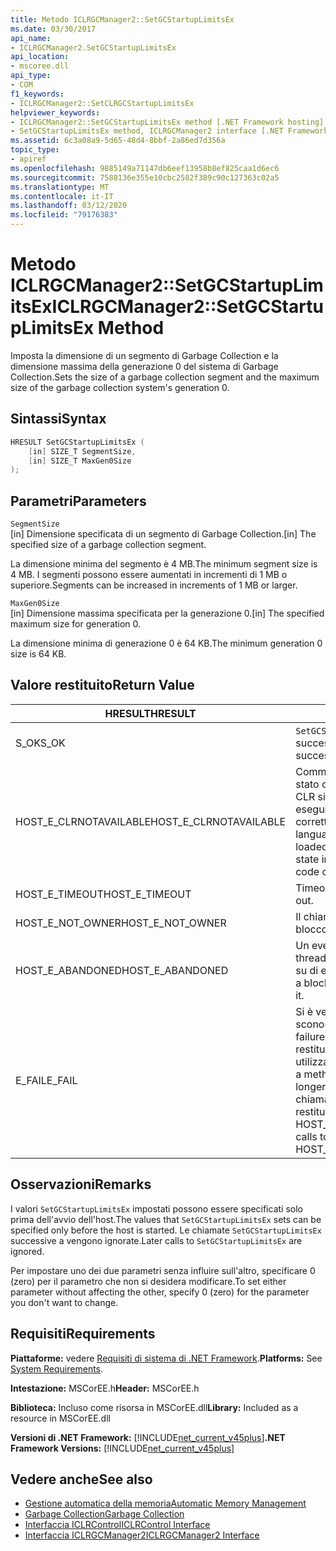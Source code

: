 ```yaml
---
title: Metodo ICLRGCManager2::SetGCStartupLimitsEx
ms.date: 03/30/2017
api_name:
- ICLRGCManager2.SetGCStartupLimitsEx
api_location:
- mscoree.dll
api_type:
- COM
f1_keywords:
- ICLRGCManager2::SetCLRGCStartupLimitsEx
helpviewer_keywords:
- ICLRGCManager2::SetGCStartupLimitsEx method [.NET Framework hosting]
- SetGCStartupLimitsEx method, ICLRGCManager2 interface [.NET Framework hosting]
ms.assetid: 6c3a08a9-5d65-48d4-8bbf-2a86ed7d356a
topic_type:
- apiref
ms.openlocfilehash: 9885149a71147db6eef13958b8ef825caa1d6ec6
ms.sourcegitcommit: 7588136e355e10cbc2582f389c90c127363c02a5
ms.translationtype: MT
ms.contentlocale: it-IT
ms.lasthandoff: 03/12/2020
ms.locfileid: "79176383"
---
```

# <a name="iclrgcmanager2setgcstartuplimitsex-method"></a><span data-ttu-id="8b898-102">Metodo ICLRGCManager2::SetGCStartupLimitsEx</span><span class="sxs-lookup"><span data-stu-id="8b898-102">ICLRGCManager2::SetGCStartupLimitsEx Method</span></span>
<span data-ttu-id="8b898-103">Imposta la dimensione di un segmento di Garbage Collection e la dimensione massima della generazione 0 del sistema di Garbage Collection.</span><span class="sxs-lookup"><span data-stu-id="8b898-103">Sets the size of a garbage collection segment and the maximum size of the garbage collection system's generation 0.</span></span>  
  
## <a name="syntax"></a><span data-ttu-id="8b898-104">Sintassi</span><span class="sxs-lookup"><span data-stu-id="8b898-104">Syntax</span></span>  
  
```cpp  
HRESULT SetGCStartupLimitsEx (  
    [in] SIZE_T SegmentSize,
    [in] SIZE_T MaxGen0Size  
);  
```  
  
## <a name="parameters"></a><span data-ttu-id="8b898-105">Parametri</span><span class="sxs-lookup"><span data-stu-id="8b898-105">Parameters</span></span>  
 `SegmentSize`  
 <span data-ttu-id="8b898-106">[in] Dimensione specificata di un segmento di Garbage Collection.</span><span class="sxs-lookup"><span data-stu-id="8b898-106">[in] The specified size of a garbage collection segment.</span></span>  
  
 <span data-ttu-id="8b898-107">La dimensione minima del segmento è 4 MB.</span><span class="sxs-lookup"><span data-stu-id="8b898-107">The minimum segment size is 4 MB.</span></span> <span data-ttu-id="8b898-108">I segmenti possono essere aumentati in incrementi di 1 MB o superiore.</span><span class="sxs-lookup"><span data-stu-id="8b898-108">Segments can be increased in increments of 1 MB or larger.</span></span>  
  
 `MaxGen0Size`  
 <span data-ttu-id="8b898-109">[in] Dimensione massima specificata per la generazione 0.</span><span class="sxs-lookup"><span data-stu-id="8b898-109">[in] The specified maximum size for generation 0.</span></span>  
  
 <span data-ttu-id="8b898-110">La dimensione minima di generazione 0 è 64 KB.</span><span class="sxs-lookup"><span data-stu-id="8b898-110">The minimum generation 0 size is 64 KB.</span></span>  
  
## <a name="return-value"></a><span data-ttu-id="8b898-111">Valore restituito</span><span class="sxs-lookup"><span data-stu-id="8b898-111">Return Value</span></span>  
  
|<span data-ttu-id="8b898-112">HRESULT</span><span class="sxs-lookup"><span data-stu-id="8b898-112">HRESULT</span></span>|<span data-ttu-id="8b898-113">Descrizione</span><span class="sxs-lookup"><span data-stu-id="8b898-113">Description</span></span>|  
|-------------|-----------------|  
|<span data-ttu-id="8b898-114">S_OK</span><span class="sxs-lookup"><span data-stu-id="8b898-114">S_OK</span></span>|<span data-ttu-id="8b898-115">`SetGCStartupLimitsEx`restituito con successo.</span><span class="sxs-lookup"><span data-stu-id="8b898-115">`SetGCStartupLimitsEx` returned successfully.</span></span>|  
|<span data-ttu-id="8b898-116">HOST_E_CLRNOTAVAILABLE</span><span class="sxs-lookup"><span data-stu-id="8b898-116">HOST_E_CLRNOTAVAILABLE</span></span>|<span data-ttu-id="8b898-117">Common Language Runtime (CLR) non è stato caricato in un processo oppure CLR si trova in uno stato in cui non può eseguire codice gestito o elaborare correttamente la chiamata.</span><span class="sxs-lookup"><span data-stu-id="8b898-117">The common language runtime (CLR) has not been loaded into a process, or the CLR is in a state in which it cannot run managed code or process the call successfully.</span></span>|  
|<span data-ttu-id="8b898-118">HOST_E_TIMEOUT</span><span class="sxs-lookup"><span data-stu-id="8b898-118">HOST_E_TIMEOUT</span></span>|<span data-ttu-id="8b898-119">Timeout della chiamata.</span><span class="sxs-lookup"><span data-stu-id="8b898-119">The call timed out.</span></span>|  
|<span data-ttu-id="8b898-120">HOST_E_NOT_OWNER</span><span class="sxs-lookup"><span data-stu-id="8b898-120">HOST_E_NOT_OWNER</span></span>|<span data-ttu-id="8b898-121">Il chiamante non è proprietario del blocco.</span><span class="sxs-lookup"><span data-stu-id="8b898-121">The caller does not own the lock.</span></span>|  
|<span data-ttu-id="8b898-122">HOST_E_ABANDONED</span><span class="sxs-lookup"><span data-stu-id="8b898-122">HOST_E_ABANDONED</span></span>|<span data-ttu-id="8b898-123">Un evento è stato annullato mentre un thread bloccato o una fibra era in attesa su di esso.</span><span class="sxs-lookup"><span data-stu-id="8b898-123">An event was canceled while a blocked thread or fiber was waiting on it.</span></span>|  
|<span data-ttu-id="8b898-124">E_FAIL</span><span class="sxs-lookup"><span data-stu-id="8b898-124">E_FAIL</span></span>|<span data-ttu-id="8b898-125">Si è verificato un errore irreversibile sconosciuto.</span><span class="sxs-lookup"><span data-stu-id="8b898-125">An unknown catastrophic failure occurred.</span></span> <span data-ttu-id="8b898-126">Dopo che un metodo restituisce E_FAIL, CLR non è più utilizzabile all'interno del processo.</span><span class="sxs-lookup"><span data-stu-id="8b898-126">After a method returns E_FAIL, the CLR is no longer usable within the process.</span></span> <span data-ttu-id="8b898-127">Le chiamate successive ai metodi di hosting restituiscono HOST_E_CLRNOTAVAILABLE.</span><span class="sxs-lookup"><span data-stu-id="8b898-127">Subsequent calls to hosting methods return HOST_E_CLRNOTAVAILABLE.</span></span>|  
  
## <a name="remarks"></a><span data-ttu-id="8b898-128">Osservazioni</span><span class="sxs-lookup"><span data-stu-id="8b898-128">Remarks</span></span>  
 <span data-ttu-id="8b898-129">I valori `SetGCStartupLimitsEx` impostati possono essere specificati solo prima dell'avvio dell'host.</span><span class="sxs-lookup"><span data-stu-id="8b898-129">The values that `SetGCStartupLimitsEx` sets can be specified only before the host is started.</span></span> <span data-ttu-id="8b898-130">Le chiamate `SetGCStartupLimitsEx` successive a vengono ignorate.</span><span class="sxs-lookup"><span data-stu-id="8b898-130">Later calls to `SetGCStartupLimitsEx` are ignored.</span></span>  
  
 <span data-ttu-id="8b898-131">Per impostare uno dei due parametri senza influire sull'altro, specificare 0 (zero) per il parametro che non si desidera modificare.</span><span class="sxs-lookup"><span data-stu-id="8b898-131">To set either parameter without affecting the other, specify 0 (zero) for the parameter you don't want to change.</span></span>  
  
## <a name="requirements"></a><span data-ttu-id="8b898-132">Requisiti</span><span class="sxs-lookup"><span data-stu-id="8b898-132">Requirements</span></span>  
 <span data-ttu-id="8b898-133">**Piattaforme:** vedere [Requisiti di sistema di .NET Framework](../../../../docs/framework/get-started/system-requirements.md).</span><span class="sxs-lookup"><span data-stu-id="8b898-133">**Platforms:** See [System Requirements](../../../../docs/framework/get-started/system-requirements.md).</span></span>  
  
 <span data-ttu-id="8b898-134">**Intestazione:** MSCorEE.h</span><span class="sxs-lookup"><span data-stu-id="8b898-134">**Header:** MSCorEE.h</span></span>  
  
 <span data-ttu-id="8b898-135">**Biblioteca:** Incluso come risorsa in MSCorEE.dll</span><span class="sxs-lookup"><span data-stu-id="8b898-135">**Library:** Included as a resource in MSCorEE.dll</span></span>  
  
 <span data-ttu-id="8b898-136">**Versioni di .NET Framework:** [!INCLUDE[net_current_v45plus](../../../../includes/net-current-v45plus-md.md)]</span><span class="sxs-lookup"><span data-stu-id="8b898-136">**.NET Framework Versions:** [!INCLUDE[net_current_v45plus](../../../../includes/net-current-v45plus-md.md)]</span></span>  
  
## <a name="see-also"></a><span data-ttu-id="8b898-137">Vedere anche</span><span class="sxs-lookup"><span data-stu-id="8b898-137">See also</span></span>

- [<span data-ttu-id="8b898-138">Gestione automatica della memoria</span><span class="sxs-lookup"><span data-stu-id="8b898-138">Automatic Memory Management</span></span>](../../../standard/automatic-memory-management.md)
- [<span data-ttu-id="8b898-139">Garbage Collection</span><span class="sxs-lookup"><span data-stu-id="8b898-139">Garbage Collection</span></span>](../../../standard/garbage-collection/index.md)
- [<span data-ttu-id="8b898-140">Interfaccia ICLRControl</span><span class="sxs-lookup"><span data-stu-id="8b898-140">ICLRControl Interface</span></span>](../../../../docs/framework/unmanaged-api/hosting/iclrcontrol-interface.md)
- [<span data-ttu-id="8b898-141">Interfaccia ICLRGCManager2</span><span class="sxs-lookup"><span data-stu-id="8b898-141">ICLRGCManager2 Interface</span></span>](../../../../docs/framework/unmanaged-api/hosting/iclrgcmanager2-interface.md)
